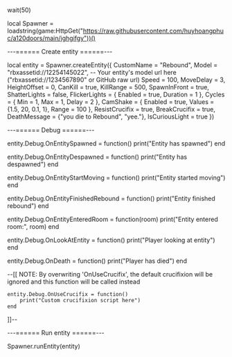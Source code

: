 wait(50)

local Spawner = loadstring(game:HttpGet("https://raw.githubusercontent.com/huyhoangphuc/a120doors/main/jghgifgy"))()

---====== Create entity ======---

local entity = Spawner.createEntity({
    CustomName = "Rebound",
    Model = "rbxassetid://12254145022", -- Your entity's model url here ("rbxassetid://1234567890" or GitHub raw url)
    Speed = 100,
    MoveDelay = 3,
    HeightOffset = 0,
    CanKill = true,
    KillRange = 500,
    SpawnInFront = true,
    ShatterLights = false,
    FlickerLights = {
        Enabled = true,
        Duration = 1
    },
    Cycles = {
        Min = 1,
        Max = 1,
        Delay = 2
    },
    CamShake = {
        Enabled = true,
        Values = {1.5, 20, 0.1, 1},
        Range = 100
    },
    ResistCrucifix = true,
    BreakCrucifix = true,
    DeathMessage = {"you die to Rebound", "yee."},
    IsCuriousLight = true
})

---====== Debug ======---

entity.Debug.OnEntitySpawned = function()
    print("Entity has spawned")
end

entity.Debug.OnEntityDespawned = function()
    print("Entity has despawned")
end

entity.Debug.OnEntityStartMoving = function()
    print("Entity started moving")
end

entity.Debug.OnEntityFinishedRebound = function()
    print("Entity finished rebound")
end

entity.Debug.OnEntityEnteredRoom = function(room)
    print("Entity entered room:", room)
end

entity.Debug.OnLookAtEntity = function()
    print("Player looking at entity")
end

entity.Debug.OnDeath = function()
    print("Player has died")
end

--[[
    NOTE: By overwriting 'OnUseCrucifix', the default crucifixion will be ignored and this function will be called instead

    entity.Debug.OnUseCrucifix = function()
        print("Custom crucifixion script here")
    end
]]--

---====== Run entity ======---

Spawner.runEntity(entity)
